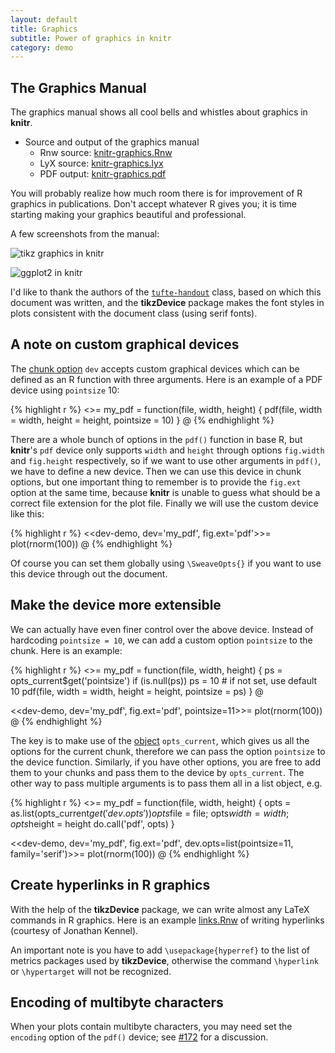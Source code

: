 ```yaml
---
layout: default
title: Graphics
subtitle: Power of graphics in knitr
category: demo
---
```


## The Graphics Manual

The graphics manual shows all cool bells and whistles about graphics in **knitr**.

- Source and output of the graphics manual
  - Rnw source: [knitr-graphics.Rnw](https://github.com/yihui/knitr/blob/master/inst/examples/knitr-graphics.Rnw)
  - LyX source: [knitr-graphics.lyx](https://github.com/yihui/knitr/blob/master/inst/examples/knitr-graphics.lyx)
  - PDF output: [knitr-graphics.pdf](https://github.com/downloads/yihui/knitr/knitr-graphics.pdf)

You will probably realize how much room there is for improvement of R graphics in publications. Don't accept whatever R gives you; it is time starting making your graphics beautiful and professional.

A few screenshots from the manual:

![tikz graphics in knitr](http://i.imgur.com/HCkka.png)

![ggplot2 in knitr](http://i.imgur.com/BTEiu.png)

I'd like to thank the authors of the [`tufte-handout`](http://code.google.com/p/tufte-latex/) class, based on which this document was written, and the **tikzDevice** package makes the font styles in plots consistent with the document class (using serif fonts).

## A note on custom graphical devices

The [chunk option](http://yihui.name/knitr/options) `dev` accepts custom graphical devices which can be defined as an R function with three arguments. Here is an example of a PDF device using `pointsize` 10:

{% highlight r %}
<<custom-dev>>=
my_pdf = function(file, width, height) {
  pdf(file, width = width, height = height, pointsize = 10)
}
@
{% endhighlight %}

There are a whole bunch of options in the `pdf()` function in base R, but **knitr**'s `pdf` device only supports `width` and `height` through options `fig.width` and `fig.height` respectively, so if we want to use other arguments in `pdf()`, we have to define a new device. Then we can use this device in chunk options, but one important thing to remember is to provide the `fig.ext` option at the same time, because **knitr** is unable to guess what should be a correct file extension for the plot file. Finally we will use the custom device like this:

{% highlight r %}
<<dev-demo, dev='my_pdf', fig.ext='pdf'>>=
plot(rnorm(100))
@
{% endhighlight %}

Of course you can set them globally using `\SweaveOpts{}` if you want to use this device through out the document.

## Make the device more extensible

We can actually have even finer control over the above device. Instead of hardcoding `pointsize = 10`, we can add a custom option `pointsize` to the chunk. Here is an example:

{% highlight r %}
<<custom-dev>>=
my_pdf = function(file, width, height) {
  ps = opts_current$get('pointsize')
  if (is.null(ps)) ps = 10  # if not set, use default 10
  pdf(file, width = width, height = height, pointsize = ps)
}
@

<<dev-demo, dev='my_pdf', fig.ext='pdf', pointsize=11>>=
plot(rnorm(100))
@
{% endhighlight %}

The key is to make use of the [object](http://yihui.name/knitr/objects) `opts_current`, which gives us all the options for the current chunk, therefore we can pass the option `pointsize` to the device function. Similarly, if you have other options, you are free to add them to your chunks and pass them to the device by `opts_current`. The other way to pass multiple arguments is to pass them all in a list object, e.g.

{% highlight r %}
<<custom-dev>>=
my_pdf = function(file, width, height) {
  opts = as.list(opts_current$get('dev.opts'))
  opts$file = file; opts$width = width; opts$height = height
  do.call('pdf', opts)
}

<<dev-demo, dev='my_pdf', fig.ext='pdf', dev.opts=list(pointsize=11, family='serif')>>=
plot(rnorm(100))
@
{% endhighlight %}

## Create hyperlinks in R graphics

With the help of the **tikzDevice** package, we can write almost any LaTeX commands in R graphics. Here is an example [links.Rnw](https://gist.github.com/1937313) of writing hyperlinks (courtesy of Jonathan Kennel).

An important note is you have to add `\usepackage{hyperref}` to the list of metrics packages used by **tikzDevice**, otherwise the command `\hyperlink` or `\hypertarget` will not be recognized.

## Encoding of multibyte characters

When your plots contain multibyte characters, you may need set the `encoding` option of the `pdf()` device; see [#172](https://github.com/yihui/knitr/issues/172) for a discussion.

